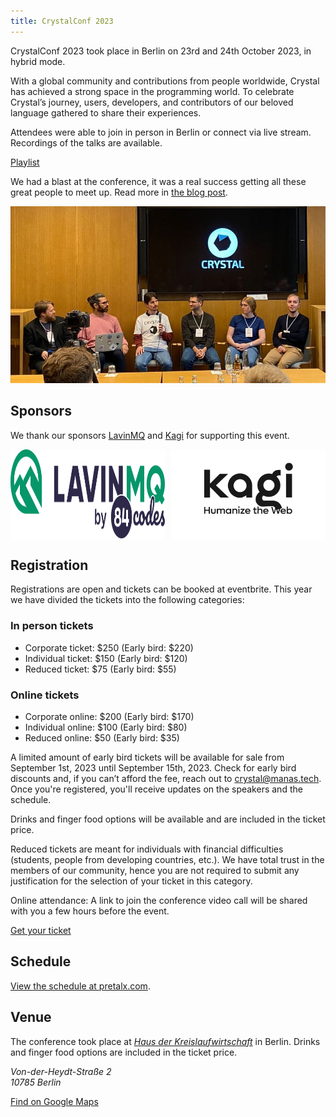 ```yaml
---
title: CrystalConf 2023
---
```


CrystalConf 2023 took place in Berlin on 23rd and 24th October 2023, in hybrid mode.

With a global community and contributions from people worldwide, Crystal has achieved a strong space in the programming world.
To celebrate Crystal’s journey, users, developers, and contributors of our beloved language gathered to share their experiences.

Attendees were able to join in person in Berlin or connect via live stream. Recordings of the talks are available.

[Playlist](https://youtube.com/playlist?list=PLt-CsM4G1WoadONHl3zPN_Ts5PqH8TgMZ)

We had a blast at the conference, it was a real success getting all these great people to meet up. Read more in [the blog post](/2023/11/09/memories-from-crystalconf/).

![Photo from the panel discussion](/assets/events/crystalconf2023/panel.jpg)

## Sponsors

We thank our sponsors [LavinMQ](https://lavinmq.com/) and [Kagi](https://kagi.com/) for supporting this event.

<div style="display: flex; gap: 10px;">
  <a href="https://lavinmq.com/" style="display: flex;">
    <img src="/assets/sponsors/lavinmq-84codes-dark.svg" width="260" alt="Logo of LavinMQ">
  </a>
  <a href="https://kagi.com/" style="display: flex;">
    <img src="/assets/sponsors/kagi.svg" width="260" alt="Logo of Kagi">
  </a>
</div>

## Registration

Registrations are open and tickets can be booked at eventbrite. This year we have divided the tickets into the following categories:

### In person tickets

- Corporate ticket: $250 (Early bird: $220)
- Individual ticket: $150 (Early bird: $120)
- Reduced ticket: $75 (Early bird: $55)

### Online tickets

- Corporate online: $200 (Early bird: $170)
- Individual online: $100 (Early bird: $80)
- Reduced online: $50 (Early bird: $35)

A limited amount of early bird tickets will be available for sale from September 1st, 2023 until September 15th, 2023.
Check for early bird discounts and, if you can’t afford the fee, reach out to [crystal@manas.tech](mailto:crystal@manas.tech).
Once you're registered, you'll receive updates on the speakers and the schedule.

Drinks and finger food options will be available and are included in the ticket price.

Reduced tickets are meant for individuals with financial difficulties (students, people from developing countries, etc.).
We have total trust in the members of our community, hence you are not required to submit any justification for the selection of your ticket in this category.

Online attendance: A link to join the conference video call will be shared with you a few hours before the event.

[Get your ticket](https://www.eventbrite.com.ar/e/crystalconf-2023-tickets-665244563397)

## Schedule

[View the schedule at pretalx.com](https://pretalx.com/crystalconf-2023/schedule/).

## Venue

The conference took place at [*Haus der Kreislaufwirtschaft*](https://www.bde.de/presse/haus-der-krw/) in Berlin.
Drinks and finger food options are included in the ticket price.

<address>
  Von-der-Heydt-Straße 2<br/>
  10785 Berlin
</address>

[Find on Google Maps](https://goo.gl/maps/H7ZYykVD2F7BDJeQ9)
